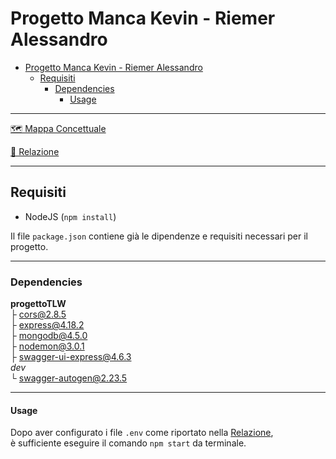 # Progetto Manca Kevin - Riemer Alessandro

<!--toc:start-->
- [Progetto Manca Kevin - Riemer Alessandro](#progetto-manca-kevin-riemer-alessandro)
  - [Requisiti](#requisiti)
    - [Dependencies](#dependencies)
      - [Usage](#usage)
<!--toc:end-->

---

[🗺️ Mappa Concettuale](https://excalidraw.com/#room=da3ab79ee669f3f02a7a,JyxrLt7sjJYe53ffVLerYg)

[📃 Relazione](./docs/Relazione.md)

---

## Requisiti

- NodeJS (`npm install`)

Il file `package.json` contiene già le dipendenze e requisiti necessari per il progetto.  

---

### Dependencies

**progettoTLW**  
     ├ [cors@2.8.5](https://www.npmjs.com/package/cors)  
     ├ [express@4.18.2](https://www.npmjs.com/package/express)  
     ├ [mongodb@4.5.0](https://www.npmjs.com/package/mongodb)  
     ├ [nodemon@3.0.1](https://www.npmjs.com/package/nodemon)  
     ├ [swagger-ui-express@4.6.3](https://www.npmjs.com/package/swagger-ui-express)  
    *dev*  
     └ [swagger-autogen@2.23.5](https://www.npmjs.com/package/swagger-autogen)  


---

#### Usage

Dopo aver configurato i file `.env` come riportato nella [Relazione](./docs/Relazione.md#configurazione-dellapplicazione),  
è sufficiente eseguire il comando `npm start` da terminale.  
